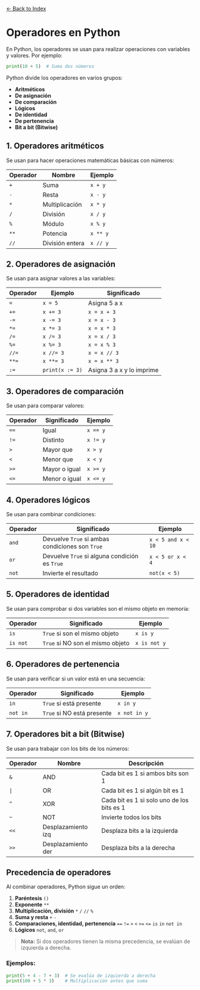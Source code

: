 [← Back to Index](README.md)

# Operadores en Python

En Python, los operadores se usan para realizar operaciones con variables y valores. Por ejemplo:

```python
print(10 + 5)  # Suma dos números
```

Python divide los operadores en varios grupos:

- **Aritméticos**
- **De asignación**
- **De comparación**
- **Lógicos**
- **De identidad**
- **De pertenencia**
- **Bit a bit (Bitwise)**

## 1. Operadores aritméticos

Se usan para hacer operaciones matemáticas básicas con números:

| Operador | Nombre          | Ejemplo |
|----------|-----------------|---------|
| `+`      | Suma            | `x + y` |
| `-`      | Resta           | `x - y` |
| `*`      | Multiplicación  | `x * y` |
| `/`      | División        | `x / y` |
| `%`      | Módulo          | `x % y` |
| `**`     | Potencia        | `x ** y`|
| `//`     | División entera | `x // y`|

## 2. Operadores de asignación

Se usan para asignar valores a las variables:

| Operador | Ejemplo         | Significado     |
|----------|-----------------|-----------------|
| `=`      | `x = 5`         | Asigna 5 a x    |
| `+=`     | `x += 3`        | `x = x + 3`     |
| `-=`     | `x -= 3`        | `x = x - 3`     |
| `*=`     | `x *= 3`        | `x = x * 3`     |
| `/=`     | `x /= 3`        | `x = x / 3`     |
| `%=`     | `x %= 3`        | `x = x % 3`     |
| `//=`    | `x //= 3`       | `x = x // 3`    |
| `**=`    | `x **= 3`       | `x = x ** 3`    |
| `:=`     | `print(x := 3)` | Asigna 3 a x y lo imprime |
## 3. Operadores de comparación

Se usan para comparar valores:

| Operador | Significado     | Ejemplo  |
|----------|-----------------|----------|
| `==`     | Igual           | `x == y` |
| `!=`     | Distinto        | `x != y` |
| `>`      | Mayor que       | `x > y`  |
| `<`      | Menor que       | `x < y`  |
| `>=`     | Mayor o igual   | `x >= y` |
| `<=`     | Menor o igual   | `x <= y` |

## 4. Operadores lógicos

Se usan para combinar condiciones:

| Operador | Significado                                   | Ejemplo              |
|----------|-----------------------------------------------|----------------------|
| `and`    | Devuelve `True` si ambas condiciones son `True` | `x < 5 and x < 10`   |
| `or`     | Devuelve `True` si alguna condición es `True`   | `x < 5 or x < 4`     |
| `not`    | Invierte el resultado                         | `not(x < 5)`         |

## 5. Operadores de identidad

Se usan para comprobar si dos variables son el mismo objeto en memoria:

| Operador | Significado                           | Ejemplo      |
|----------|---------------------------------------|--------------|
| `is`     | `True` si son el mismo objeto         | `x is y`     |
| `is not` | `True` si NO son el mismo objeto      | `x is not y` |

## 6. Operadores de pertenencia

Se usan para verificar si un valor está en una secuencia:

| Operador | Significado                    | Ejemplo      |
|----------|--------------------------------|--------------|
| `in`     | `True` si está presente        | `x in y`     |
| `not in` | `True` si NO está presente     | `x not in y` |
## 7. Operadores bit a bit (Bitwise)

Se usan para trabajar con los bits de los números:

| Operador | Nombre             | Descripción                           |
|----------|--------------------|---------------------------------------|
| `&`      | AND                | Cada bit es 1 si ambos bits son 1    |
| `\|`     | OR                 | Cada bit es 1 si algún bit es 1      |
| `^`      | XOR                | Cada bit es 1 si solo uno de los bits es 1 |
| `~`      | NOT                | Invierte todos los bits               |
| `<<`     | Desplazamiento izq | Desplaza bits a la izquierda         |
| `>>`     | Desplazamiento der | Desplaza bits a la derecha           |

## Precedencia de operadores

Al combinar operadores, Python sigue un orden:

1. **Paréntesis** `()`
2. **Exponente** `**`
3. **Multiplicación, división** `*` `/` `//` `%`
4. **Suma y resta** `+` `-`
5. **Comparaciones, identidad, pertenencia** `==` `!=` `>` `<` `>=` `<=` `is` `in` `not in`
6. **Lógicos** `not`, `and`, `or`

> **Nota:** Si dos operadores tienen la misma precedencia, se evalúan de izquierda a derecha.

### Ejemplos:

```python
print(5 + 4 - 7 + 3)  # Se evalúa de izquierda a derecha
print(100 + 5 * 3)    # Multiplicación antes que suma
```